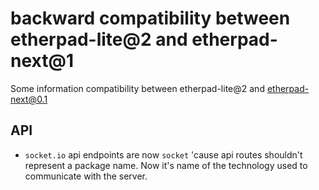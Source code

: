 # backward compatibility between etherpad-lite@2 and etherpad-next@1

Some information compatibility between etherpad-lite@2 and etherpad-next@0.1

## API

- `socket.io` api endpoints are now `socket` 'cause api routes shouldn't represent a package name. Now it's name of the technology used to communicate with the server.
